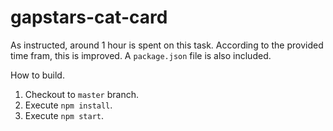 # gapstars-cat-card
As instructed, around 1 hour is spent on this task. According to the provided time fram, this is improved.
A `package.json` file is also included.

How to build.
1) Checkout to `master` branch.
2) Execute `npm install`.
3) Execute `npm start`.
